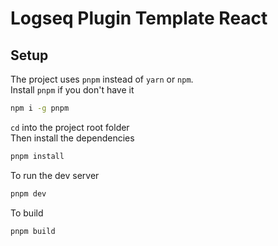 # Logseq Plugin Template React

## Setup
The project uses `pnpm` instead of `yarn` or `npm`.  
Install `pnpm` if you don't have it  
```bash
npm i -g pnpm
```

`cd` into the project root folder  
Then install the dependencies
```bash
pnpm install
```
To run the dev server
```bash
pnpm dev
```

To build 
```bash
pnpm build
```
